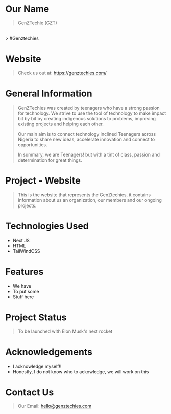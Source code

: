 # Our Name

> GenZTechie (GZT)
<br>
> #Genztechies

# Website

> Check us out at: https://genztechies.com/

# General Information

> GenZTechies was created by teenagers who have a strong passion for technology. We strive
> to use the tool of technology to make impact bit by bit by creating indigenous solutions
> to problems, improving existing projects and helping each other.
>
> Our main aim is to connect technology inclined Teenagers across Nigeria to
> share new ideas, accelerate innovation and connect to opportunities.
>
> In summary, we are Teenagers! but with a tint of class, passion and determination for
> great things.

# Project - Website

> This is the website that represents the GenZtechies, it contains information about us an
> organization, our members and our ongoing projects.

# Technologies Used

- Next JS
- HTML
- TailWindCSS

# Features

- We have
- To put some
- Stuff here

# Project Status

> To be launched with Elon Musk's next rocket

# Acknowledgements

- I acknowledge myself!!
- Honestly, I do not know who to ackowledge, we will work on this

# Contact Us

> Our Email: hello@genztechies.com
